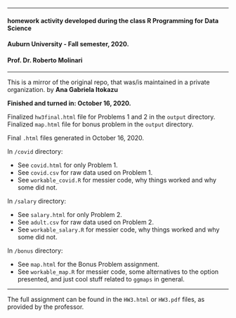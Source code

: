 ***
#### homework activity developed during the class R Programming for Data Science
#### Auburn University - Fall semester, 2020.
#### Prof. Dr. Roberto Molinari
***

This is a mirror of the original repo, that was/is maintained in a private organization.
by **Ana Gabriela Itokazu**

**Finished and turned in: October 16, 2020.**


Finalized `hw3final.html` file for Problems 1 and 2 in the `output` directory.
Finalized `map.html` file for bonus problem in the `output` directory.

Final `.html` files generated in October 16, 2020.


In `/covid` directory: 

* See `covid.html` for only Problem 1. 
* See `covid.csv` for raw data used on Problem 1. 
* See `workable_covid.R` for messier code, why things worked and why some did not.

In `/salary` directory: 

* See `salary.html` for only Problem 2. 
* See `adult.csv` for raw data used on Problem 2. 
* See `workable_salary.R` for messier code, why things worked and why some did not.

In `/bonus` directory: 

* See `map.html` for the Bonus Problem assignment.
* See `workable_map.R` for messier code, some alternatives to the option presented, and just cool stuff related to `ggmaps` in general.


***

The full assignment can be found in the `HW3.html` or `HW3.pdf` files, as provided by the professor.
